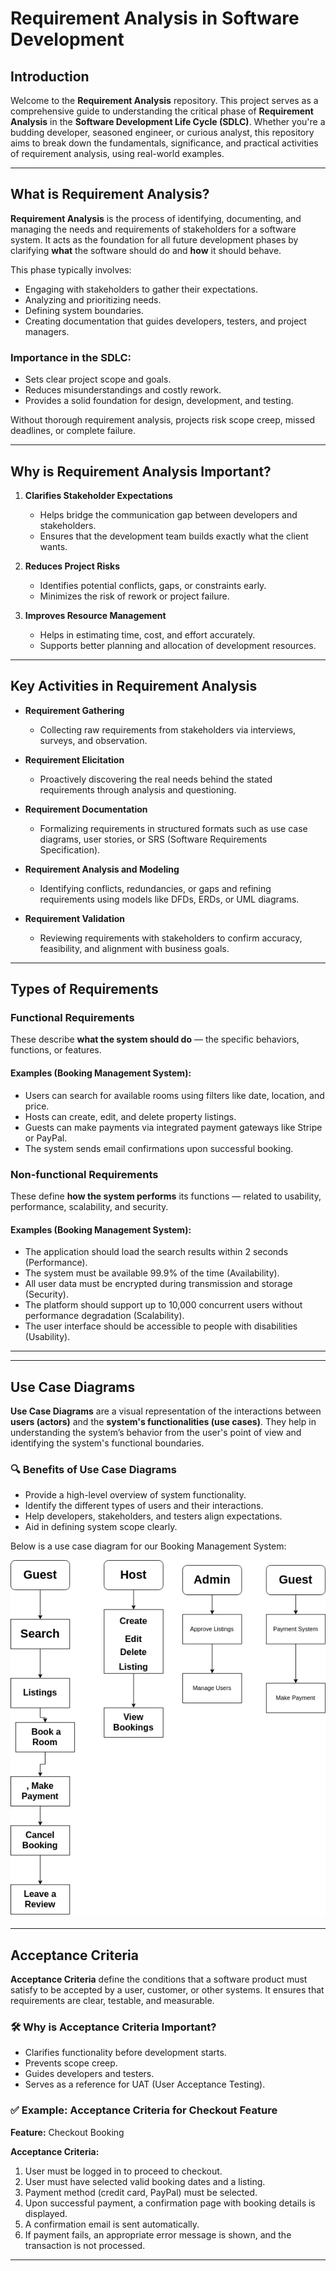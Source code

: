 # Requirement Analysis in Software Development

## Introduction

Welcome to the **Requirement Analysis** repository. This project serves as a comprehensive guide to understanding the critical phase of **Requirement Analysis** in the **Software Development Life Cycle (SDLC)**. Whether you're a budding developer, seasoned engineer, or curious analyst, this repository aims to break down the fundamentals, significance, and practical activities of requirement analysis, using real-world examples.

---

## What is Requirement Analysis?

**Requirement Analysis** is the process of identifying, documenting, and managing the needs and requirements of stakeholders for a software system. It acts as the foundation for all future development phases by clarifying **what** the software should do and **how** it should behave.

This phase typically involves:
- Engaging with stakeholders to gather their expectations.
- Analyzing and prioritizing needs.
- Defining system boundaries.
- Creating documentation that guides developers, testers, and project managers.

### Importance in the SDLC:
- Sets clear project scope and goals.
- Reduces misunderstandings and costly rework.
- Provides a solid foundation for design, development, and testing.

Without thorough requirement analysis, projects risk scope creep, missed deadlines, or complete failure.

---

## Why is Requirement Analysis Important?

1. **Clarifies Stakeholder Expectations**
   - Helps bridge the communication gap between developers and stakeholders.
   - Ensures that the development team builds exactly what the client wants.

2. **Reduces Project Risks**
   - Identifies potential conflicts, gaps, or constraints early.
   - Minimizes the risk of rework or project failure.

3. **Improves Resource Management**
   - Helps in estimating time, cost, and effort accurately.
   - Supports better planning and allocation of development resources.

---

## Key Activities in Requirement Analysis

- **Requirement Gathering**
  - Collecting raw requirements from stakeholders via interviews, surveys, and observation.

- **Requirement Elicitation**
  - Proactively discovering the real needs behind the stated requirements through analysis and questioning.

- **Requirement Documentation**
  - Formalizing requirements in structured formats such as use case diagrams, user stories, or SRS (Software Requirements Specification).

- **Requirement Analysis and Modeling**
  - Identifying conflicts, redundancies, or gaps and refining requirements using models like DFDs, ERDs, or UML diagrams.

- **Requirement Validation**
  - Reviewing requirements with stakeholders to confirm accuracy, feasibility, and alignment with business goals.

---

## Types of Requirements

### Functional Requirements

These describe **what the system should do** — the specific behaviors, functions, or features.

#### Examples (Booking Management System):
- Users can search for available rooms using filters like date, location, and price.
- Hosts can create, edit, and delete property listings.
- Guests can make payments via integrated payment gateways like Stripe or PayPal.
- The system sends email confirmations upon successful booking.

### Non-functional Requirements

These define **how the system performs** its functions — related to usability, performance, scalability, and security.

#### Examples (Booking Management System):
- The application should load the search results within 2 seconds (Performance).
- The system must be available 99.9% of the time (Availability).
- All user data must be encrypted during transmission and storage (Security).
- The platform should support up to 10,000 concurrent users without performance degradation (Scalability).
- The user interface should be accessible to people with disabilities (Usability).

---

---

## Use Case Diagrams

**Use Case Diagrams** are a visual representation of the interactions between **users (actors)** and the **system's functionalities (use cases)**. They help in understanding the system’s behavior from the user's point of view and identifying the system's functional boundaries.

### 🔍 Benefits of Use Case Diagrams
- Provide a high-level overview of system functionality.
- Identify the different types of users and their interactions.
- Help developers, stakeholders, and testers align expectations.
- Aid in defining system scope clearly.

Below is a use case diagram for our Booking Management System:

![Use Case Diagram](./alx-booking-uc.png)

---

## Acceptance Criteria

**Acceptance Criteria** define the conditions that a software product must satisfy to be accepted by a user, customer, or other systems. It ensures that requirements are clear, testable, and measurable.

### 🛠️ Why is Acceptance Criteria Important?
- Clarifies functionality before development starts.
- Prevents scope creep.
- Guides developers and testers.
- Serves as a reference for UAT (User Acceptance Testing).

### ✅ Example: Acceptance Criteria for Checkout Feature

**Feature:** Checkout Booking

**Acceptance Criteria:**
1. User must be logged in to proceed to checkout.
2. User must have selected valid booking dates and a listing.
3. Payment method (credit card, PayPal) must be selected.
4. Upon successful payment, a confirmation page with booking details is displayed.
5. A confirmation email is sent automatically.
6. If payment fails, an appropriate error message is shown, and the transaction is not processed.

---
